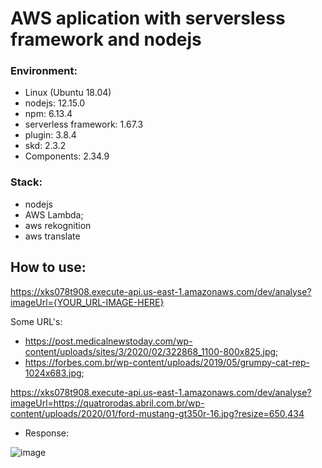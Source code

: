 # AWS aplication with serversless framework and nodejs

### Environment:

- Linux (Ubuntu 18.04)
- nodejs: 12.15.0
- npm: 6.13.4
- serverless framework: 1.67.3
- plugin: 3.8.4
- skd: 2.3.2
- Components: 2.34.9

### Stack:

- nodejs
- AWS Lambda;
- aws rekognition
- aws translate

## How to use:

https://xks078t908.execute-api.us-east-1.amazonaws.com/dev/analyse?imageUrl={YOUR_URL-IMAGE-HERE}

Some URL's:
- https://post.medicalnewstoday.com/wp-content/uploads/sites/3/2020/02/322868_1100-800x825.jpg;
- https://forbes.com.br/wp-content/uploads/2019/05/grumpy-cat-rep-1024x683.jpg;

https://xks078t908.execute-api.us-east-1.amazonaws.com/dev/analyse?imageUrl=https://quatrorodas.abril.com.br/wp-content/uploads/2020/01/ford-mustang-gt350r-16.jpg?resize=650,434

* Response:

![image](https://user-images.githubusercontent.com/76974801/160305266-23318687-d77a-447f-8a32-c09b5ccf7c5c.png)
